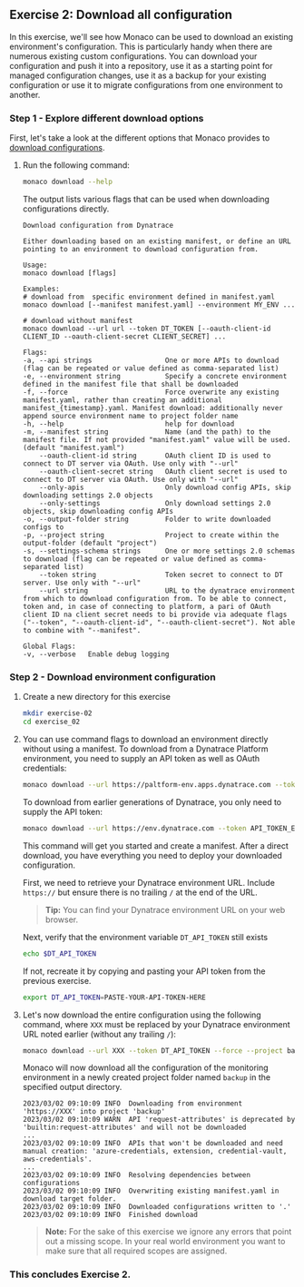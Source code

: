 ## Exercise 2: Download all configuration

In this exercise, we'll see how Monaco can be used to download an existing environment's configuration. This is particularly handy when there are numerous existing custom configurations. You can download your configuration and push it into a repository, use it as a starting point for managed configuration changes, use it as a backup for your existing configuration or use it to migrate configurations from one environment to another.

### Step 1 - Explore different download options

First, let's take a look at the different options that Monaco provides to [download configurations](https://www.dynatrace.com/support/help/manage/configuration-as-code/reference/commands#download).

1.  Run the following command:

    ```bash
    monaco download --help
    ```

    The output lists various flags that can be used when downloading configurations directly.

    ```text
    Download configuration from Dynatrace

    Either downloading based on an existing manifest, or define an URL pointing to an environment to download configuration from.

    Usage:
    monaco download [flags]

    Examples:
    # download from  specific environment defined in manifest.yaml
    monaco download [--manifest manifest.yaml] --environment MY_ENV ...

    # download without manifest
    monaco download --url url --token DT_TOKEN [--oauth-client-id CLIENT_ID --oauth-client-secret CLIENT_SECRET] ...

    Flags:
    -a, --api strings                  One or more APIs to download (flag can be repeated or value defined as comma-separated list)
    -e, --environment string           Specify a concrete environment defined in the manifest file that shall be downloaded
    -f, --force                        Force overwrite any existing manifest.yaml, rather than creating an additional manifest_{timestamp}.yaml. Manifest download: additionally never append source environment name to project folder name
    -h, --help                         help for download
    -m, --manifest string              Name (and the path) to the manifest file. If not provided "manifest.yaml" value will be used. (default "manifest.yaml")
        --oauth-client-id string       OAuth client ID is used to connect to DT server via OAuth. Use only with "--url"
        --oauth-client-secret string   OAuth client secret is used to connect to DT server via OAuth. Use only with "--url"
        --only-apis                    Only download config APIs, skip downloading settings 2.0 objects
        --only-settings                Only download settings 2.0 objects, skip downloading config APIs
    -o, --output-folder string         Folder to write downloaded configs to
    -p, --project string               Project to create within the output-folder (default "project")
    -s, --settings-schema strings      One or more settings 2.0 schemas to download (flag can be repeated or value defined as comma-separated list)
        --token string                 Token secret to connect to DT server. Use only with "--url"
        --url string                   URL to the dynatrace environment from which to download configuration from. To be able to connect, token and, in case of connecting to platform, a pari of OAuth client ID na client secret needs to bi provide via adequate flags ("--token", "--oauth-client-id", "--oauth-client-secret"). Not able to combine with "--manifest".

    Global Flags:
    -v, --verbose   Enable debug logging
    ```

### Step 2 - Download environment configuration

1. Create a new directory for this exercise

    ```bash
    mkdir exercise-02   
    cd exercise_02
    ```

2. You can use command flags to download an environment directly without using a manifest.
   To download from a Dynatrace Platform environment, you need to supply an API token as well as OAuth credentials:

    ```bash
    monaco download --url https://paltform-env.apps.dynatrace.com --token API_TOKEN_ENV_VAR --oauth-client-id CLIENT_ID_ENV_VAR --oauth-client-secret CLIENT_SECRET_ENV_VAR
    ```

    To download from earlier generations of Dynatrace, you only need to supply the API token:
    
    ```bash
    monaco download --url https://env.dynatrace.com --token API_TOKEN_ENV_VAR
    ```

    This command will get you started and create a manifest. After a direct download, you have everything you need to deploy your downloaded configuration.

    First, we need to retrieve your Dynatrace environment URL. Include `https://` but ensure there is no trailing `/` at the end of the URL.

    > **Tip:** You can find your Dynatrace environment URL on your web browser.

    Next, verify that the environment variable `DT_API_TOKEN` still exists

    ```bash
    echo $DT_API_TOKEN
    ```

    If not, recreate it by copying and pasting your API token from the previous exercise.

    ```bash
    export DT_API_TOKEN=PASTE-YOUR-API-TOKEN-HERE
    ```

3. Let's now download the entire configuration using the following command, where `XXX` must be replaced by your Dynatrace environment URL noted earlier (without any trailing `/`):

    ```bash
    monaco download --url XXX --token DT_API_TOKEN --force --project backup --output-folder .
    ```

    Monaco will now download all the configuration of the monitoring environment in a newly created project folder named `backup` in the specified output directory.

    ```text
    2023/03/02 09:10:09 INFO  Downloading from environment 'https://XXX' into project 'backup'
    2023/03/02 09:10:09 WARN  API 'request-attributes' is deprecated by 'builtin:request-attributes' and will not be downloaded
    ...
    2023/03/02 09:10:09 INFO  APIs that won't be downloaded and need manual creation: 'azure-credentials, extension, credential-vault, aws-credentials'.
    ...
    2023/03/02 09:10:09 INFO  Resolving dependencies between configurations
    2023/03/02 09:10:09 INFO  Overwriting existing manifest.yaml in download target folder.
    2023/03/02 09:10:09 INFO  Downloaded configurations written to '.'
    2023/03/02 09:10:09 INFO  Finished download
    ```

    > **Note:** For the sake of this exercise we ignore any errors that point out a missing scope. In your real world environment you want to make sure that all required scopes are assigned.

### This concludes Exercise 2.
